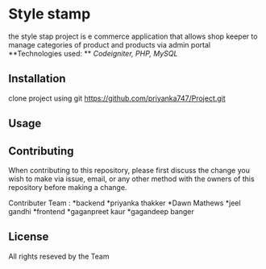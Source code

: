 # Style stamp

the style stap project is e commerce application that allows shop keeper to manage categories of product and products via admin portal
**Technologies used: ** _Codeigniter, PHP, MySQL_

## Installation
clone project using git https://github.com/priyanka747/Project.git

## Usage


## Contributing
When contributing to this repository, please first discuss the change you wish to make via issue, email, or any other method with the owners of this repository before making a change.

Contributer Team :
*backend
	*priyanka thakker
	*Dawn Mathews
	*jeel gandhi
*frontend
	*gaganpreet kaur
	*gagandeep banger


## License
All rights reseved by the Team
